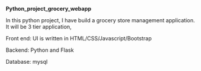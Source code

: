 **Python_project_grocery_webapp**

In this python project, I have build a grocery store management application. It will be 3 tier application,

Front end: UI is written in HTML/CSS/Javascript/Bootstrap

Backend: Python and Flask

Database: mysql
